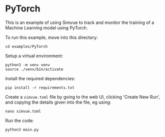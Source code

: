 # PyTorch

This is an example of using Simvue to track and monitor the training of a Machine Learning model using PyTorch.

To run this example, move into this directory:
```
cd examples/PyTorch
```
Setup a virtual environment:
```
python3 -m venv venv
source ./venv/bin/activate
```
Install the required dependencies:
```
pip install -r requirements.txt
```
Create a `simvue.toml` file by going to the web UI, clicking 'Create New Run', and copying the details given into the file, eg using:
```
nano simvue.toml
```
Run the code:
```
python3 main.py
```
